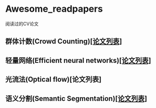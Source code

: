 # Awesome_readpapers
阅读过的CV论文
## 群体计数(Crowd Counting)[[论文列表]](/Crowd_Counting/Crowd_Counting.md)
## 轻量网络(Efficient neural networks)[[论文列表]](/Efficient%20neural%20networks/Effcient.md)
## 光流法(Optical flow)[论文列表]
## 语义分割(Semantic Segmentation)[[论文列表]](/Semantic%20Segmentation/Semantic%20Segmentation.md)
